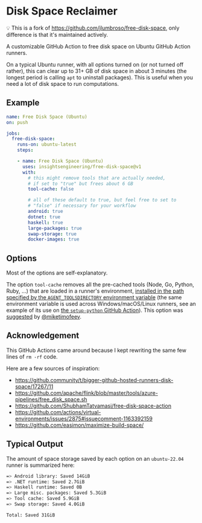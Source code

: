 # Disk Space Reclaimer

💡 This is a fork of <https://github.com/jlumbroso/free-disk-space>, only difference is that it's maintained actively.

A customizable GitHub Action to free disk space on Ubuntu GitHub Action runners.

On a typical Ubuntu runner, with all options turned on (or not turned off rather), this can clear up to 31+ GB of disk space in about 3 minutes (the longest period is calling `apt` to uninstall packages). This is useful when you need a lot of disk space to run computations.

## Example

```yaml
name: Free Disk Space (Ubuntu)
on: push

jobs:
  free-disk-space:
    runs-on: ubuntu-latest
    steps:

    - name: Free Disk Space (Ubuntu)
      uses: insightsengineering/free-disk-space@v1
      with:
        # this might remove tools that are actually needed,
        # if set to "true" but frees about 6 GB
        tool-cache: false

        # all of these default to true, but feel free to set to
        # "false" if necessary for your workflow
        android: true
        dotnet: true
        haskell: true
        large-packages: true
        swap-storage: true
        docker-images: true
```

## Options

Most of the options are self-explanatory.

The option `tool-cache` removes all the pre-cached tools (Node, Go, Python, Ruby, ...) that are loaded in a runner's environment, [installed in the path specified by the `AGENT_TOOLSDIRECTORY` environment variable](https://github.com/actions/virtual-environments/blob/5a2cb18a48bce5da183486b95f5494e4fd0c0640/images/linux/scripts/installers/configure-environment.sh#L25-L29) (the same environment variable is used across Windows/macOS/Linux runners, see an example of its use on [the `setup-python` GitHub Action](https://github.com/actions/setup-python)). This option was [suggested](https://github.com/actions/virtual-environments/issues/2875#issuecomment-1163392159) by [@miketimofeev](https://github.com/miketimofeev).

## Acknowledgement

This GitHub Actions came around because I kept rewriting the same few lines of `rm -rf` code.

Here are a few sources of inspiration:
- <https://github.community/t/bigger-github-hosted-runners-disk-space/17267/11>
- <https://github.com/apache/flink/blob/master/tools/azure-pipelines/free_disk_space.sh>
- <https://github.com/ShubhamTatvamasi/free-disk-space-action>
- <https://github.com/actions/virtual-environments/issues/2875#issuecomment-1163392159>
- <https://github.com/easimon/maximize-build-space/>

## Typical Output

The amount of space storage saved by each option on an `ubuntu-22.04` runner is summarized here:

```bash
=> Android library: Saved 14GiB
=> .NET runtime: Saved 2.7GiB
=> Haskell runtime: Saved 0B
=> Large misc. packages: Saved 5.3GiB
=> Tool cache: Saved 5.9GiB
=> Swap storage: Saved 4.0GiB

Total: Saved 31GiB
```
